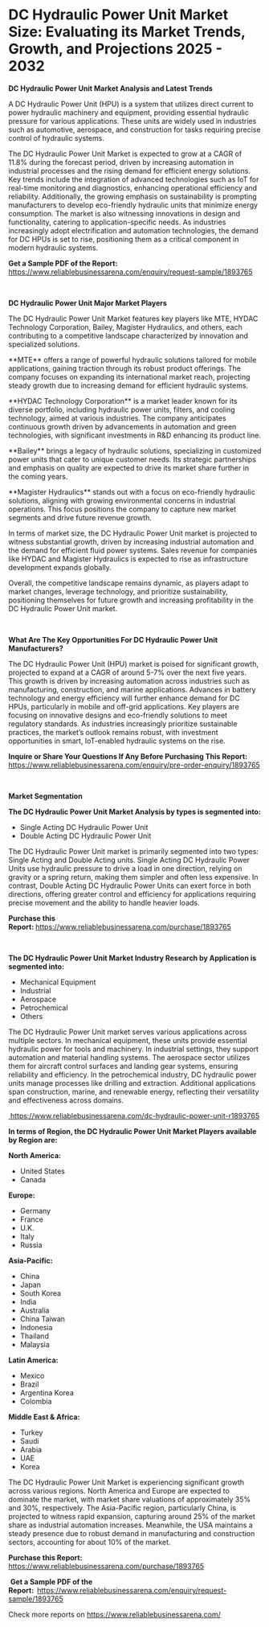 <p><h1>DC Hydraulic Power Unit Market Size: Evaluating its Market Trends, Growth, and Projections 2025 - 2032</h1></p><p><strong>DC Hydraulic Power Unit Market Analysis and Latest Trends</strong></p>
<p><p>A DC Hydraulic Power Unit (HPU) is a system that utilizes direct current to power hydraulic machinery and equipment, providing essential hydraulic pressure for various applications. These units are widely used in industries such as automotive, aerospace, and construction for tasks requiring precise control of hydraulic systems.</p><p>The DC Hydraulic Power Unit Market is expected to grow at a CAGR of 11.8% during the forecast period, driven by increasing automation in industrial processes and the rising demand for efficient energy solutions. Key trends include the integration of advanced technologies such as IoT for real-time monitoring and diagnostics, enhancing operational efficiency and reliability. Additionally, the growing emphasis on sustainability is prompting manufacturers to develop eco-friendly hydraulic units that minimize energy consumption. The market is also witnessing innovations in design and functionality, catering to application-specific needs. As industries increasingly adopt electrification and automation technologies, the demand for DC HPUs is set to rise, positioning them as a critical component in modern hydraulic systems.</p></p>
<p><strong>Get a Sample PDF of the Report:&nbsp;</strong> <a href="https://www.reliablebusinessarena.com/enquiry/request-sample/1893765?utm_campaign=2707&utm_medium=2&utm_source=Github&utm_content=ia&utm_term=23022025&utm_id=dc-hydraulic-power-unit">https://www.reliablebusinessarena.com/enquiry/request-sample/1893765</a></p>
<p>&nbsp;</p>
<p><strong>DC Hydraulic Power Unit Major Market Players</strong></p>
<p><p>The DC Hydraulic Power Unit Market features key players like MTE, HYDAC Technology Corporation, Bailey, Magister Hydraulics, and others, each contributing to a competitive landscape characterized by innovation and specialized solutions.</p><p>**MTE** offers a range of powerful hydraulic solutions tailored for mobile applications, gaining traction through its robust product offerings. The company focuses on expanding its international market reach, projecting steady growth due to increasing demand for efficient hydraulic systems.</p><p>**HYDAC Technology Corporation** is a market leader known for its diverse portfolio, including hydraulic power units, filters, and cooling technology, aimed at various industries. The company anticipates continuous growth driven by advancements in automation and green technologies, with significant investments in R&D enhancing its product line.</p><p>**Bailey** brings a legacy of hydraulic solutions, specializing in customized power units that cater to unique customer needs. Its strategic partnerships and emphasis on quality are expected to drive its market share further in the coming years.</p><p>**Magister Hydraulics** stands out with a focus on eco-friendly hydraulic solutions, aligning with growing environmental concerns in industrial operations. This focus positions the company to capture new market segments and drive future revenue growth.</p><p>In terms of market size, the DC Hydraulic Power Unit market is projected to witness substantial growth, driven by increasing industrial automation and the demand for efficient fluid power systems. Sales revenue for companies like HYDAC and Magister Hydraulics is expected to rise as infrastructure development expands globally.</p><p>Overall, the competitive landscape remains dynamic, as players adapt to market changes, leverage technology, and prioritize sustainability, positioning themselves for future growth and increasing profitability in the DC Hydraulic Power Unit market.</p></p>
<p>&nbsp;</p>
<p><strong>What Are The Key Opportunities For DC Hydraulic Power Unit Manufacturers?</strong></p>
<p><p>The DC Hydraulic Power Unit (HPU) market is poised for significant growth, projected to expand at a CAGR of around 5-7% over the next five years. This growth is driven by increasing automation across industries such as manufacturing, construction, and marine applications. Advances in battery technology and energy efficiency will further enhance demand for DC HPUs, particularly in mobile and off-grid applications. Key players are focusing on innovative designs and eco-friendly solutions to meet regulatory standards. As industries increasingly prioritize sustainable practices, the market’s outlook remains robust, with investment opportunities in smart, IoT-enabled hydraulic systems on the rise.</p></p>
<p><strong>Inquire or Share Your Questions If Any Before Purchasing This Report:</strong> <a href="https://www.reliablebusinessarena.com/enquiry/pre-order-enquiry/1893765?utm_campaign=2707&utm_medium=2&utm_source=Github&utm_content=ia&utm_term=23022025&utm_id=dc-hydraulic-power-unit">https://www.reliablebusinessarena.com/enquiry/pre-order-enquiry/1893765</a></p>
<p>&nbsp;</p>
<p><strong>Market Segmentation</strong></p>
<p><strong>The DC Hydraulic Power Unit Market Analysis by types is segmented into:</strong></p>
<p><ul><li>Single Acting DC Hydraulic Power Unit</li><li>Double Acting DC Hydraulic Power Unit</li></ul></p>
<p><p>The DC Hydraulic Power Unit market is primarily segmented into two types: Single Acting and Double Acting units. Single Acting DC Hydraulic Power Units use hydraulic pressure to drive a load in one direction, relying on gravity or a spring return, making them simpler and often less expensive. In contrast, Double Acting DC Hydraulic Power Units can exert force in both directions, offering greater control and efficiency for applications requiring precise movement and the ability to handle heavier loads.</p></p>
<p><strong>Purchase this Report:&nbsp;</strong><a href="https://www.reliablebusinessarena.com/purchase/1893765?utm_campaign=2707&utm_medium=2&utm_source=Github&utm_content=ia&utm_term=23022025&utm_id=dc-hydraulic-power-unit">https://www.reliablebusinessarena.com/purchase/1893765</a></p>
<p>&nbsp;</p>
<p><strong>The DC Hydraulic Power Unit Market Industry Research by Application is segmented into:</strong></p>
<p><ul><li>Mechanical Equipment</li><li>Industrial</li><li>Aerospace</li><li>Petrochemical</li><li>Others</li></ul></p>
<p><p>The DC Hydraulic Power Unit market serves various applications across multiple sectors. In mechanical equipment, these units provide essential hydraulic power for tools and machinery. In industrial settings, they support automation and material handling systems. The aerospace sector utilizes them for aircraft control surfaces and landing gear systems, ensuring reliability and efficiency. In the petrochemical industry, DC hydraulic power units manage processes like drilling and extraction. Additional applications span construction, marine, and renewable energy, reflecting their versatility and effectiveness across domains.</p></p>
<p><a href="https://www.reliablebusinessarena.com/dc-hydraulic-power-unit-r1893765?utm_campaign=2707&utm_medium=2&utm_source=Github&utm_content=ia&utm_term=23022025&utm_id=dc-hydraulic-power-unit">&nbsp;https://www.reliablebusinessarena.com/dc-hydraulic-power-unit-r1893765</a></p>
<p><strong>In terms of Region, the DC Hydraulic Power Unit Market Players available by Region are:</strong></p>
<p>
    <p> <strong> North America: </strong>
        <ul>
            <li>United States</li>
            <li>Canada</li>
        </ul>
        </p> 
    <p> <strong> Europe: </strong>
        <ul>
            <li>Germany</li>
            <li>France</li>
            <li>U.K.</li>
            <li>Italy</li>
            <li>Russia</li>
        </ul>
        </p> 
    <p> <strong> Asia-Pacific: </strong>
        <ul>
            <li>China</li>
            <li>Japan</li>
            <li>South Korea</li>
            <li>India</li>
            <li>Australia</li>
            <li>China Taiwan</li>
            <li>Indonesia</li>
            <li>Thailand</li>
            <li>Malaysia</li>
        </ul>
        </p> 
    <p> <strong> Latin America: </strong>
        <ul>
            <li>Mexico</li>
            <li>Brazil</li>
            <li>Argentina Korea</li>
            <li>Colombia</li>
        </ul>
        </p> 
    <p> <strong> Middle East & Africa: </strong>
        <ul>
            <li>Turkey</li>
            <li>Saudi</li>
            <li>Arabia</li>
            <li>UAE</li>
            <li>Korea</li>
        </ul>
    </p>
    </p>
<p><p>The DC Hydraulic Power Unit Market is experiencing significant growth across various regions. North America and Europe are expected to dominate the market, with market share valuations of approximately 35% and 30%, respectively. The Asia-Pacific region, particularly China, is projected to witness rapid expansion, capturing around 25% of the market share as industrial automation increases. Meanwhile, the USA maintains a steady presence due to robust demand in manufacturing and construction sectors, accounting for about 10% of the market.</p></p>
<p><strong>Purchase this Report: </strong><a href="https://www.reliablebusinessarena.com/purchase/1893765?utm_campaign=2707&utm_medium=2&utm_source=Github&utm_content=ia&utm_term=23022025&utm_id=dc-hydraulic-power-unit">https://www.reliablebusinessarena.com/purchase/1893765</a></p>
<p>&nbsp;<strong>Get a Sample PDF of the Report:&nbsp;&nbsp;</strong><a href="https://www.reliablebusinessarena.com/enquiry/request-sample/1893765?utm_campaign=2707&utm_medium=2&utm_source=Github&utm_content=ia&utm_term=23022025&utm_id=dc-hydraulic-power-unit">https://www.reliablebusinessarena.com/enquiry/request-sample/1893765</a></p>
<p><strong></strong></p>
<p>Check more reports on <a href="https://www.reliablebusinessarena.com/?utm_campaign=2707&utm_medium=2&utm_source=Github&utm_content=ia&utm_term=23022025&utm_id=dc-hydraulic-power-unit">https://www.reliablebusinessarena.com/</a></p>